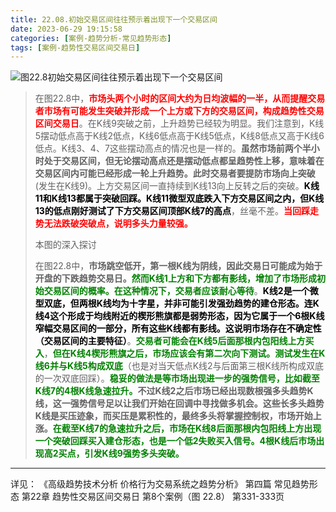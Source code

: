 ```yaml
---
title: 22.08.初始交易区间往往预示着出现下一个交易区间
date: 2023-06-29 19:15:58
categories: [案例-趋势分析-常见趋势形态]
tags: [案例-趋势性交易区间交易日]
---
```


![图22.8初始交易区间往往预示着出现下一个交易区间](https://objectstorage.us-phoenix-1.oraclecloud.com/n/axdikqaqm3dc/b/bucket1/o/pa-price-charts%2Ftrends%2Fc22%2FSlide8.JPG)

>
> 在图22.8中，<font color="red">**市场头两个小时的区间大约为日均波幅的一半，从而提醒交易者市场有可能发生突破并形成一个上方或下方的交易区间，构成趋势性交易区间交易日**</font>。在K线9突破之前，上升趋势已经较为明显。我们注意到，K线5摆动低点高于K线2低点，K线6低点高于K线5低点，K线8低点又高于K线6低点。K线3、4、7这些摆动高点的情况也是一样的。**虽然市场前两个半小时处于交易区间，但无论摆动高点还是摆动低点都呈趋势性上移，意味着在交易区间内可能已经形成一轮上升趋势。此时交易者要提防市场向上突破**(发生在K线9)。上方交易区间一直持续到K线13向上反转之后的突破。<font color="black">**K线11和K线13都属于突破回踩。K线11微型双底跌入下方交易区间之内，但K线13的低点刚好测试了下方交易区间顶部K线7的高点**</font>，丝毫不差。<font color="red">**当回踩走势无法跌破突破点，说明多头力量较强。**</font>
> 
> 本图的深入探讨
> 
> 在图22.8中，**市场跳空低开，第一根K线为阴线，因此交易日可能成为始于开盘的下跌趋势交易日。**<font color="green">**然而K线1上方和下方都有影线，增加了市场形成初始交易区间的概率。在这种情况下，交易者应该耐心等待**</font>。<font color="black">**K线2是一个微型双底，但两根K线均为十字星，并非可能引发强劲趋势的建仓形态。连K线4这个形成于均线附近的楔形熊旗都是弱势形态，因为它属于一个6根K线窄幅交易区间的一部分，所有这些K线都有影线。这说明市场存在不确定性（交易区间的主要特征）**</font>。<font color="green">**交易者可能会在K线5后面那根内包阳线上方买入**</font>，<font color="green">**但在K线4楔形熊旗之后，市场应该会有第二次向下测试。测试发生在K线6并与K线5构成双底**</font>（也是对当天低点K线2与后面第三根K线所构成双底的一次双底回踩）。<font color="green">**稳妥的做法是等市场出现进一步的强势信号，比如截至K线7的4根K线急速拉升。**</font>**不过K线2之后市场已经出现数根强多头趋势K线，这一强势信号足以让我们开始在回调中寻找做多机会。这些长多头趋势K线是买压迹象，而买压是累积性的，最终多头将掌握控制权，市场开始上涨。**<font color="green">**在截至K线7的急速拉升之后，市场在K线8后面那根内包阳线上方出现一个突破回踩买入建仓形态，也是一个低2失败买入信号。4根K线后市场出现高2买点，引发K线9强势多头突破。**</font>
>

---
详见：
《高级趋势技术分析 价格行为交易系统之趋势分析》
第四篇 常见趋势形态
第22章 趋势性交易区间交易日
第8个案例（图 22.8）
第331-333页

